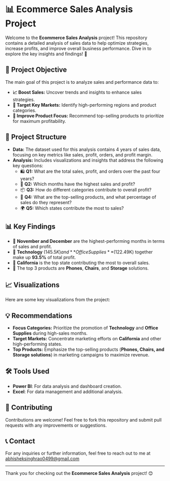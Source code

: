 # 📊 Ecommerce Sales Analysis Project

Welcome to the **Ecommerce Sales Analysis** project! This repository contains a detailed analysis of sales data to help optimize strategies, increase profits, and improve overall business performance. Dive in to explore the key insights and findings! 🚀

## 🎯 Project Objective

The main goal of this project is to analyze sales and performance data to:

- **📈 Boost Sales:** Uncover trends and insights to enhance sales strategies.
- **🎯 Target Key Markets:** Identify high-performing regions and product categories.
- **🛒 Improve Product Focus:** Recommend top-selling products to prioritize for maximum profitability.

## 📂 Project Structure

- **Data:** The dataset used for this analysis contains 4 years of sales data, focusing on key metrics like sales, profit, orders, and profit margin.
- **Analysis:** Includes visualizations and insights that address the following key questions:
  - 🛍️ **Q1:** What are the total sales, profit, and orders over the past four years?
  - 📅 **Q2:** Which months have the highest sales and profit?
  - 📦 **Q3:** How do different categories contribute to overall profit?
  - 🏅 **Q4:** What are the top-selling products, and what percentage of sales do they represent?
  - 🌍 **Q5:** Which states contribute the most to sales?

## 📊 Key Findings

- 📅 **November and December** are the highest-performing months in terms of sales and profit.
- 💼 **Technology** ($145.5K) and **Office Supplies** ($122.49K) together make up **93.5%** of total profit.
- 📍 **California** is the top state contributing the most to overall sales.
- 🛒 The top 3 products are **Phones**, **Chairs**, and **Storage** solutions.

## 📈 Visualizations

Here are some key visualizations from the project:

## 💡 Recommendations

- **Focus Categories:** Prioritize the promotion of **Technology** and **Office Supplies** during high-sales months.
- **Target Markets:** Concentrate marketing efforts on **California** and other high-performing states.
- **Top Products:** Emphasize the top-selling products (**Phones, Chairs, and Storage solutions**) in marketing campaigns to maximize revenue.

## 🛠️ Tools Used

- **Power BI**: For data analysis and dashboard creation.
- **Excel**: For data management and additional analysis.

## 🤝 Contributing

Contributions are welcome! Feel free to fork this repository and submit pull requests with any improvements or suggestions.

## 📞 Contact

For any inquiries or further information, feel free to reach out to me at abhisheksinghrao0499@gmail.com

---

Thank you for checking out the **Ecommerce Sales Analysis** project! 😊
